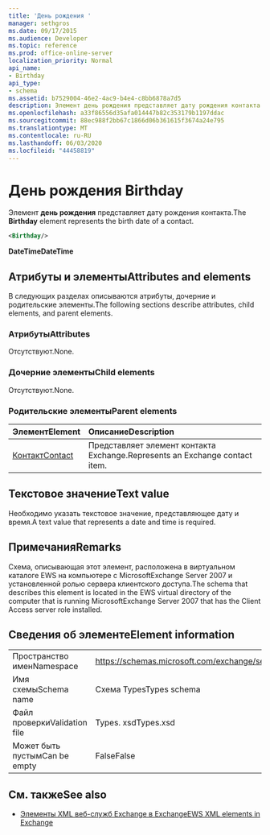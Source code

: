 ```yaml
---
title: 'День рождения '
manager: sethgros
ms.date: 09/17/2015
ms.audience: Developer
ms.topic: reference
ms.prod: office-online-server
localization_priority: Normal
api_name:
- Birthday
api_type:
- schema
ms.assetid: b7529004-46e2-4ac9-b4e4-c8bb6878a7d5
description: Элемент день рождения представляет дату рождения контакта.
ms.openlocfilehash: a33f86556d35afa014447b82c353179b1197ddac
ms.sourcegitcommit: 88ec988f2bb67c1866d06b361615f3674a24e795
ms.translationtype: MT
ms.contentlocale: ru-RU
ms.lasthandoff: 06/03/2020
ms.locfileid: "44458819"
---
```

# <a name="birthday"></a><span data-ttu-id="cb6fe-103">День рождения </span><span class="sxs-lookup"><span data-stu-id="cb6fe-103">Birthday</span></span>

<span data-ttu-id="cb6fe-104">Элемент **день рождения** представляет дату рождения контакта.</span><span class="sxs-lookup"><span data-stu-id="cb6fe-104">The **Birthday** element represents the birth date of a contact.</span></span> 
  
```xml
<Birthday/>
```

 <span data-ttu-id="cb6fe-105">**DateTime**</span><span class="sxs-lookup"><span data-stu-id="cb6fe-105">**DateTime**</span></span>
## <a name="attributes-and-elements"></a><span data-ttu-id="cb6fe-106">Атрибуты и элементы</span><span class="sxs-lookup"><span data-stu-id="cb6fe-106">Attributes and elements</span></span>

<span data-ttu-id="cb6fe-107">В следующих разделах описываются атрибуты, дочерние и родительские элементы.</span><span class="sxs-lookup"><span data-stu-id="cb6fe-107">The following sections describe attributes, child elements, and parent elements.</span></span>
  
### <a name="attributes"></a><span data-ttu-id="cb6fe-108">Атрибуты</span><span class="sxs-lookup"><span data-stu-id="cb6fe-108">Attributes</span></span>

<span data-ttu-id="cb6fe-109">Отсутствуют.</span><span class="sxs-lookup"><span data-stu-id="cb6fe-109">None.</span></span>
  
### <a name="child-elements"></a><span data-ttu-id="cb6fe-110">Дочерние элементы</span><span class="sxs-lookup"><span data-stu-id="cb6fe-110">Child elements</span></span>

<span data-ttu-id="cb6fe-111">Отсутствуют.</span><span class="sxs-lookup"><span data-stu-id="cb6fe-111">None.</span></span>
  
### <a name="parent-elements"></a><span data-ttu-id="cb6fe-112">Родительские элементы</span><span class="sxs-lookup"><span data-stu-id="cb6fe-112">Parent elements</span></span>

|<span data-ttu-id="cb6fe-113">**Элемент**</span><span class="sxs-lookup"><span data-stu-id="cb6fe-113">**Element**</span></span>|<span data-ttu-id="cb6fe-114">**Описание**</span><span class="sxs-lookup"><span data-stu-id="cb6fe-114">**Description**</span></span>|
|:-----|:-----|
|[<span data-ttu-id="cb6fe-115">Контакт</span><span class="sxs-lookup"><span data-stu-id="cb6fe-115">Contact</span></span>](contact.md) <br/> |<span data-ttu-id="cb6fe-116">Представляет элемент контакта Exchange.</span><span class="sxs-lookup"><span data-stu-id="cb6fe-116">Represents an Exchange contact item.</span></span>  <br/> |
   
## <a name="text-value"></a><span data-ttu-id="cb6fe-117">Текстовое значение</span><span class="sxs-lookup"><span data-stu-id="cb6fe-117">Text value</span></span>

<span data-ttu-id="cb6fe-118">Необходимо указать текстовое значение, представляющее дату и время.</span><span class="sxs-lookup"><span data-stu-id="cb6fe-118">A text value that represents a date and time is required.</span></span>
  
## <a name="remarks"></a><span data-ttu-id="cb6fe-119">Примечания</span><span class="sxs-lookup"><span data-stu-id="cb6fe-119">Remarks</span></span>

<span data-ttu-id="cb6fe-120">Схема, описывающая этот элемент, расположена в виртуальном каталоге EWS на компьютере с MicrosoftExchange Server 2007 и установленной ролью сервера клиентского доступа.</span><span class="sxs-lookup"><span data-stu-id="cb6fe-120">The schema that describes this element is located in the EWS virtual directory of the computer that is running MicrosoftExchange Server 2007 that has the Client Access server role installed.</span></span>
  
## <a name="element-information"></a><span data-ttu-id="cb6fe-121">Сведения об элементе</span><span class="sxs-lookup"><span data-stu-id="cb6fe-121">Element information</span></span>

|||
|:-----|:-----|
|<span data-ttu-id="cb6fe-122">Пространство имен</span><span class="sxs-lookup"><span data-stu-id="cb6fe-122">Namespace</span></span>  <br/> |https://schemas.microsoft.com/exchange/services/2006/types  <br/> |
|<span data-ttu-id="cb6fe-123">Имя схемы</span><span class="sxs-lookup"><span data-stu-id="cb6fe-123">Schema name</span></span>  <br/> |<span data-ttu-id="cb6fe-124">Схема Types</span><span class="sxs-lookup"><span data-stu-id="cb6fe-124">Types schema</span></span>  <br/> |
|<span data-ttu-id="cb6fe-125">Файл проверки</span><span class="sxs-lookup"><span data-stu-id="cb6fe-125">Validation file</span></span>  <br/> |<span data-ttu-id="cb6fe-126">Types. xsd</span><span class="sxs-lookup"><span data-stu-id="cb6fe-126">Types.xsd</span></span>  <br/> |
|<span data-ttu-id="cb6fe-127">Может быть пустым</span><span class="sxs-lookup"><span data-stu-id="cb6fe-127">Can be empty</span></span>  <br/> |<span data-ttu-id="cb6fe-128">False</span><span class="sxs-lookup"><span data-stu-id="cb6fe-128">False</span></span>  <br/> |
   
## <a name="see-also"></a><span data-ttu-id="cb6fe-129">См. также</span><span class="sxs-lookup"><span data-stu-id="cb6fe-129">See also</span></span>



- [<span data-ttu-id="cb6fe-130">Элементы XML веб-служб Exchange в Exchange</span><span class="sxs-lookup"><span data-stu-id="cb6fe-130">EWS XML elements in Exchange</span></span>](ews-xml-elements-in-exchange.md)

